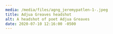 ```yaml
---
media: /media/files/agng_jeremypatlen-1-.jpeg
title: Adjua Greaves headshot
alt: A headshot of poet Adjua Greaves
date: 2020-07-10 12:16:00 -0500
---
```

